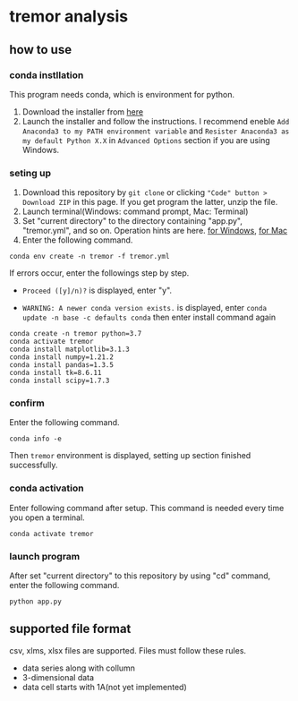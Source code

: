 # tremor analysis

## how to use

### conda instllation 
This program needs conda, which is environment for python.  

1. Download the installer from [here](https://www.anaconda.com/products/individual)
1. Launch the installer and follow the instructions. I recommend eneble `Add Anaconda3 to my PATH environment variable` and `Resister Anaconda3 as my default Python X.X` in `Advanced Options` section if you are using Windows.


### seting up
1. Download this repository by `git clone` or clicking `"Code" button > Download ZIP` in this page. If you get program the latter, unzip the file.
1. Launch terminal(Windows: command prompt, Mac: Terminal)
1. Set "current directory" to the directory containing "app.py", "tremor.yml", and so on. Operation hints are here. [for Windows](https://www.howtogeek.com/659411/how-to-change-directories-in-command-prompt-on-windows-10/), [for Mac](https://www.earthdatascience.org/courses/intro-to-earth-data-science/open-reproducible-science/bash/bash-commands-to-manage-directories-files/)
1. Enter the following command.
```
conda env create -n tremor -f tremor.yml
```

If errors occur, enter the followings step by step.

- `Proceed ([y]/n)?` is displayed, enter "y".

- `WARNING: A newer conda version exists.` is displayed, enter `conda update -n base -c defaults conda` then enter install command again

```
conda create -n tremor python=3.7
conda activate tremor
conda install matplotlib=3.1.3
conda install numpy=1.21.2
conda install pandas=1.3.5
conda install tk=8.6.11
conda install scipy=1.7.3 
```

### confirm
Enter the following command.
```
conda info -e
```
Then `tremor` environment is displayed, setting up section finished successfully.

### conda activation
Enter following command after setup. This command is needed every time you open a terminal.
```
conda activate tremor
```

### launch program
After set "current directory" to this repository by using "cd" command, enter the following command.
```
python app.py
```

## supported file format
csv, xlms, xlsx files are supported. Files must follow these rules.
- data series along with collumn
- 3-dimensional data
- data cell starts with 1A(not yet implemented)